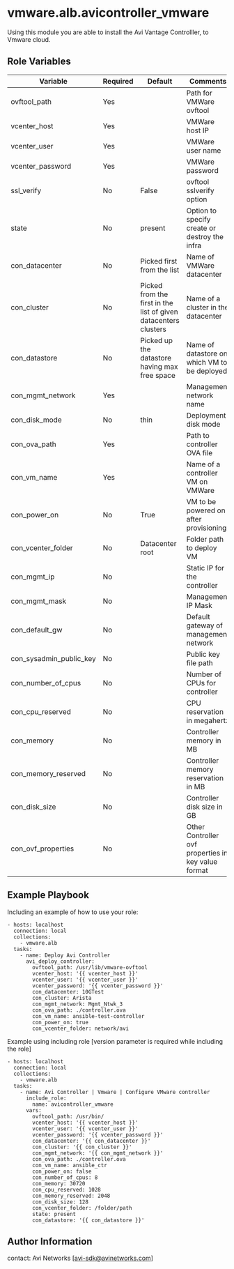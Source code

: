 # vmware.alb.avicontroller_vmware

Using this module you are able to install the Avi Vantage Controlller, to Vmware cloud.

Role Variables
--------------

| Variable | Required | Default | Comments |
|----------|----------|---------|----------|
|ovftool_path|Yes||Path for VMWare ovftool|
|vcenter_host|Yes||VMWare host IP|
|vcenter_user|Yes||VMWare user name|
|vcenter_password|Yes||VMWare password|
|ssl_verify|No|False|ovftool sslverify option|
|state|No|present|Option to specify create or destroy the infra|
|con_datacenter|No|Picked first from the list|Name of VMWare datacenter|
|con_cluster|No|Picked from the first in the list of given datacenters clusters|Name of a cluster in the datacenter|
|con_datastore|No|Picked up the datastore having max free space|Name of datastore on which VM to be deployed|
|con_mgmt_network|Yes||Management network name|
|con_disk_mode|No|thin|Deployment disk mode|
|con_ova_path|Yes||Path to controller OVA file|
|con_vm_name|Yes||Name of a controller VM on VMWare|
|con_power_on|No|True|VM to be powered on after provisioning|
|con_vcenter_folder|No|Datacenter root|Folder path to deploy VM|
|con_mgmt_ip|No||Static IP for the controller|
|con_mgmt_mask|No||Management IP Mask|
|con_default_gw|No||Default gateway of management network|
|con_sysadmin_public_key|No||Public key file path|
|con_number_of_cpus|No||Number of CPUs for controller|
|con_cpu_reserved|No||CPU reservation in megahertz|
|con_memory|No||Controller memory in MB|
|con_memory_reserved|No||Controller memory reservation in MB|
|con_disk_size|No||Controller disk size in GB|
|con_ovf_properties|No||Other Controller ovf properties in key value format|

Example Playbook
----------------

Including an example of how to use your role:

```
- hosts: localhost
  connection: local
  collections:
    - vmware.alb
  tasks:
    - name: Deploy Avi Controller
      avi_deploy_controller:
        ovftool_path: /usr/lib/vmware-ovftool
        vcenter_host: '{{ vcenter_host }}'
        vcenter_user: '{{ vcenter_user }}'
        vcenter_password: '{{ vcenter_password }}'
        con_datacenter: 10GTest
        con_cluster: Arista
        con_mgmt_network: Mgmt_Ntwk_3
        con_ova_path: ./controller.ova
        con_vm_name: ansible-test-controller
        con_power_on: true
        con_vcenter_folder: network/avi
```
Example using including role [version parameter is required while including the role]
```
- hosts: localhost
  connection: local
  collections:
    - vmware.alb
  tasks:
    - name: Avi Controller | Vmware | Configure VMware controller
      include_role:
        name: avicontroller_vmware
      vars:
        ovftool_path: /usr/bin/
        vcenter_host: '{{ vcenter_host }}'
        vcenter_user: '{{ vcenter_user }}'
        vcenter_password: '{{ vcenter_password }}'
        con_datacenter: '{{ con_datacenter }}'
        con_cluster: '{{ con_cluster }}'
        con_mgmt_network: '{{ con_mgmt_network }}'
        con_ova_path: ./controller.ova
        con_vm_name: ansible_ctr
        con_power_on: false
        con_number_of_cpus: 8
        con_memory: 30720
        con_cpu_reserved: 1028
        con_memory_reserved: 2048
        con_disk_size: 128
        con_vcenter_folder: /folder/path
        state: present
        con_datastore: '{{ con_datastore }}'
```
Author Information
------------------

contact: Avi Networks [avi-sdk@avinetworks.com]
